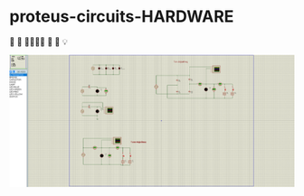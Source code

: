 # proteus-circuits-HARDWARE
🦿 🦿 👨‍💻👨‍💻 🦿 🦿
        💡

![](https://github.com/TAYFUN-KAYA/proteus-circuits-HARDWARE/blob/main/resim_2020-11-25_222546.png)
